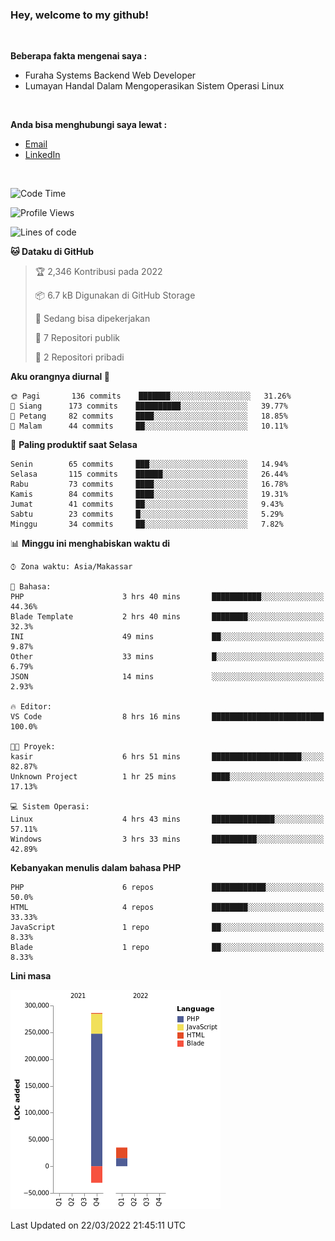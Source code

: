 <h3>Hey, welcome to my github!</h3>

<br>

<p><strong>Beberapa fakta mengenai saya :</strong></p>

<ul>
  <li>Furaha Systems Backend Web Developer</li>
  <li>Lumayan Handal Dalam Mengoperasikan Sistem Operasi Linux</li>
</ul>

<br>

<p><strong>Anda bisa menghubungi saya lewat :</strong></p>

<ul>
  <li><a href="mailto:renaldiapriyanto419@gmail.com">Email</a></li>
  <li><a href="https://www.linkedin.com/in/renaldi-kadang-314314206/">LinkedIn</a></li>
</ul>

<br>

<!--START_SECTION:waka-->
![Code Time](http://img.shields.io/badge/Code%20Time-44%20hrs%2025%20mins-blue)

![Profile Views](http://img.shields.io/badge/Profil%20dilihat-9-blue)

![Lines of code](https://img.shields.io/badge/Sejak%20Hello%20World%20aku%20telah%20menulis-290%20Thousand%20baris%20kode-blue)

**🐱 Dataku di GitHub** 

> 🏆 2,346 Kontribusi pada 2022
 > 
> 📦 6.7 kB Digunakan di GitHub Storage 
 > 
> 💼 Sedang bisa dipekerjakan
 > 
> 📜 7 Repositori publik 
 > 
> 🔑 2 Repositori pribadi  
 > 
**Aku orangnya diurnal 🐤** 

```text
🌞 Pagi       136 commits    ███████░░░░░░░░░░░░░░░░░░   31.26% 
🌆 Siang      173 commits    ██████████░░░░░░░░░░░░░░░   39.77% 
🌃 Petang     82 commits     ████░░░░░░░░░░░░░░░░░░░░░   18.85% 
🌙 Malam      44 commits     ██░░░░░░░░░░░░░░░░░░░░░░░   10.11%

```
📅 **Paling produktif saat Selasa** 

```text
Senin        65 commits     ███░░░░░░░░░░░░░░░░░░░░░░   14.94% 
Selasa       115 commits    ██████░░░░░░░░░░░░░░░░░░░   26.44% 
Rabu         73 commits     ████░░░░░░░░░░░░░░░░░░░░░   16.78% 
Kamis        84 commits     ████░░░░░░░░░░░░░░░░░░░░░   19.31% 
Jumat        41 commits     ██░░░░░░░░░░░░░░░░░░░░░░░   9.43% 
Sabtu        23 commits     █░░░░░░░░░░░░░░░░░░░░░░░░   5.29% 
Minggu       34 commits     ██░░░░░░░░░░░░░░░░░░░░░░░   7.82%

```


📊 **Minggu ini menghabiskan waktu di** 

```text
⌚︎ Zona waktu: Asia/Makassar

💬 Bahasa: 
PHP                      3 hrs 40 mins       ███████████░░░░░░░░░░░░░░   44.36% 
Blade Template           2 hrs 40 mins       ████████░░░░░░░░░░░░░░░░░   32.3% 
INI                      49 mins             ██░░░░░░░░░░░░░░░░░░░░░░░   9.87% 
Other                    33 mins             █░░░░░░░░░░░░░░░░░░░░░░░░   6.79% 
JSON                     14 mins             ░░░░░░░░░░░░░░░░░░░░░░░░░   2.93%

🔥 Editor: 
VS Code                  8 hrs 16 mins       █████████████████████████   100.0%

🐱‍💻 Proyek: 
kasir                    6 hrs 51 mins       ████████████████████░░░░░   82.87% 
Unknown Project          1 hr 25 mins        ████░░░░░░░░░░░░░░░░░░░░░   17.13%

💻 Sistem Operasi: 
Linux                    4 hrs 43 mins       ██████████████░░░░░░░░░░░   57.11% 
Windows                  3 hrs 33 mins       ██████████░░░░░░░░░░░░░░░   42.89%

```

**Kebanyakan menulis dalam bahasa PHP** 

```text
PHP                      6 repos             ████████████░░░░░░░░░░░░░   50.0% 
HTML                     4 repos             ████████░░░░░░░░░░░░░░░░░   33.33% 
JavaScript               1 repo              ██░░░░░░░░░░░░░░░░░░░░░░░   8.33% 
Blade                    1 repo              ██░░░░░░░░░░░░░░░░░░░░░░░   8.33%

```


**Lini masa**

![Chart not found](https://raw.githubusercontent.com/Sylent-Sys/Sylent-Sys/main/charts/bar_graph.png) 


 Last Updated on 22/03/2022 21:45:11 UTC
<!--END_SECTION:waka-->
